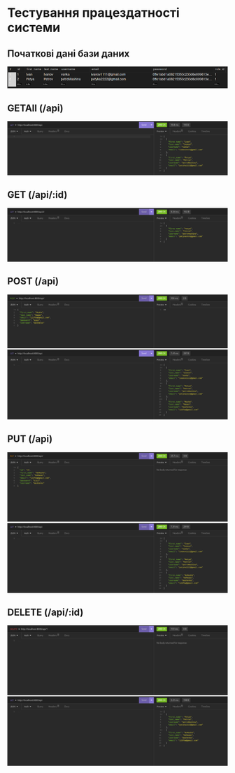 # Тестування працездатності системи

## Початкові дані бази даних

![](./images/beginData.png)

## GETAll (/api)

![](./images/getAll.png)

## GET (/api/:id)

![](./images/getById.png)

## POST (/api)

![](./images/post.png)
![](./images//getAfterPost.png)

## PUT (/api)

![](./images/put.png)
![](./images/afterPut.png)

## DELETE (/api/:id)

![](./images/delete.png)
![](./images/afterDelete.png)